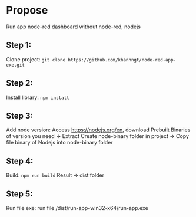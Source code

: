 # Propose
Run app node-red dashboard without node-red, nodejs

## Step 1:
Clone project: 
``git clone https://github.com/khanhngt/node-red-app-exe.git``

## Step 2:
Install library:
``npm install``

## Step 3:
Add node version:
Access https://nodejs.org/en, download Prebuilt Binaries of version you need -> Extract
Create node-binary folder in project -> Copy file binary of Nodejs into node-binary folder

## Step 4:
Build:
``npm run build``
Result -> dist folder

## Step 5:
Run file exe: run file /dist/run-app-win32-x64/run-app.exe



